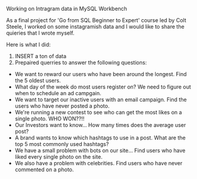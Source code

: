 Working on Intragram data in MySQL Workbench

As a final project for 'Go from SQL Beginner to Expert' course led by Colt Steele, I worked on some instagramish data and I would like to share the quieries that I wrote myself.

Here is what I did:
1. INSERT a ton of data
2. Prepaired querries to answer the following questions:
- We want to reward our users who have been around the longest. Find the 5 oldest users.
- What day of the week do most users register on? We need to figure out when to schedule an ad campgain.
- We want to target our inactive users with an email campaign. Find the users who have never posted a photo.
- We're running a new contest to see who can get the most likes on a single photo. WHO WON??!!
- Our Investors want to know... How many times does the average user post?
- A brand wants to know which hashtags to use in a post. What are the top 5 most commonly used hashtags?
- We have a small problem with bots on our site... Find users who have liked every single photo on the site.
- We also have a problem with celebrities. Find users who have never commented on a photo.
